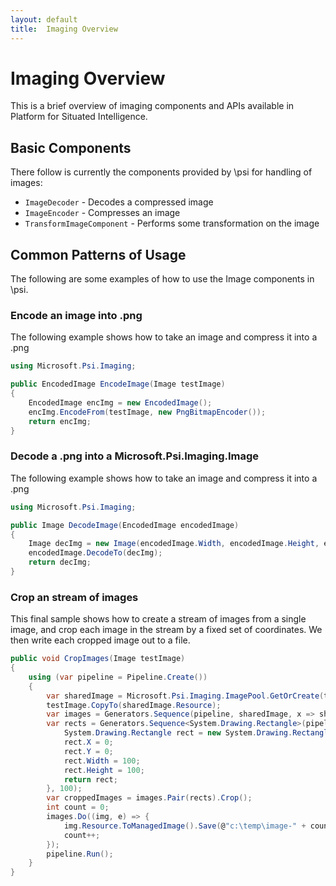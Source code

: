```yaml
---
layout: default
title:  Imaging Overview
---
```


# Imaging Overview

This is a brief overview of imaging components and APIs available in Platform for Situated Intelligence.

## Basic Components

There follow is currently the components provided by \\psi for handling of images:
- `ImageDecoder` - Decodes a compressed image
- `ImageEncoder` - Compresses an image
- `TransformImageComponent` - Performs some transformation on the image

## Common Patterns of Usage

The following are some examples of how to use the Image components in \\psi.

### Encode an image into .png

The following example shows how to take an image and compress it into a .png

```csharp
using Microsoft.Psi.Imaging;

public EncodedImage EncodeImage(Image testImage)
{
    EncodedImage encImg = new EncodedImage();
    encImg.EncodeFrom(testImage, new PngBitmapEncoder());
    return encImg;
}
```

### Decode a .png into a <see cref="Microsoft.Psi.Imaging.Image">Microsoft.Psi.Imaging.Image</see>

The following example shows how to take an image and compress it into a .png

```csharp
using Microsoft.Psi.Imaging;

public Image DecodeImage(EncodedImage encodedImage)
{
    Image decImg = new Image(encodedImage.Width, encodedImage.Height, encodedImage.Width * 3,  PixelFormat.Format24bppRgb);
    encodedImage.DecodeTo(decImg);
    return decImg;
}
```

### Crop an stream of images

This final sample shows how to create a stream of images from a single image, and crop each image in the stream by a fixed set of coordinates. We then write each cropped image out to a file.

```csharp
public void CropImages(Image testImage)
{
    using (var pipeline = Pipeline.Create())
    {
        var sharedImage = Microsoft.Psi.Imaging.ImagePool.GetOrCreate(testImage.Width, testImage.Height, testImage.PixelFormat);
        testImage.CopyTo(sharedImage.Resource);
        var images = Generators.Sequence(pipeline, sharedImage, x => sharedImage, 100);
        var rects = Generators.Sequence<System.Drawing.Rectangle>(pipeline, new System.Drawing.Rectangle(), x => {
	        System.Drawing.Rectangle rect = new System.Drawing.Rectangle();
	        rect.X = 0;
	        rect.Y = 0;
	        rect.Width = 100;
	        rect.Height = 100;
	        return rect;
        }, 100);
        var croppedImages = images.Pair(rects).Crop();
        int count = 0;
        images.Do((img, e) => {
            img.Resource.ToManagedImage().Save(@"c:\temp\image-" + count.ToString() + ".bmp");
            count++;
        });
        pipeline.Run();
    }
}
```
